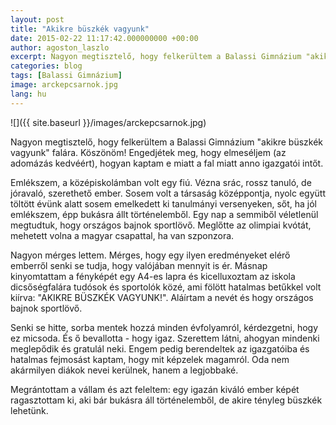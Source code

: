 ```yaml
---
layout: post
title: "Akikre büszkék vagyunk"
date: 2015-02-22 11:17:42.000000000 +00:00
author: agoston_laszlo
excerpt: Nagyon megtisztelő, hogy felkerültem a Balassi Gimnázium "akikre büszkék vagyunk" falára. Köszönöm! Engedjétek meg, hogy elmeséljem (az adomázás kedvéért), hogyan kaptam e miatt a fal miatt anno igazgatói intőt.
categories: blog
tags: [Balassi Gimnázium]
image: arckepcsarnok.jpg
lang: hu
---
```


![]({{ site.baseurl }}/images/arckepcsarnok.jpg)

Nagyon megtisztelő, hogy felkerültem a Balassi Gimnázium "akikre büszkék vagyunk" falára. Köszönöm! Engedjétek meg, hogy elmeséljem (az adomázás kedvéért), hogyan kaptam e miatt a fal miatt anno igazgatói intőt.

Emlékszem, a középiskolámban volt egy fiú. Vézna srác, rossz tanuló, de jóravaló, szerethető ember. Sosem volt a társaság középpontja, nyolc együtt töltött évünk alatt sosem emelkedett ki tanulmányi versenyeken, sőt, ha jól emlékszem, épp bukásra állt történelemből.
Egy nap a semmiből véletlenül megtudtuk, hogy országos bajnok sportlövő. Meglőtte az olimpiai kvótát, mehetett volna a magyar csapattal, ha van szponzora.

Nagyon mérges lettem. Mérges, hogy egy ilyen eredményeket elérő emberről senki se tudja, hogy valójában mennyit is ér. Másnap kinyomtattam a fényképét egy A4-es lapra és kicelluxoztam az iskola dicsőségfalára tudósok és sportolók közé, ami fölött hatalmas betűkkel volt kiírva: "AKIKRE BÜSZKÉK VAGYUNK!". Aláírtam a nevét és hogy országos bajnok sportlövő.

Senki se hitte, sorba mentek hozzá minden évfolyamról, kérdezgetni, hogy ez micsoda. És ő bevallotta - hogy igaz. Szerettem látni, ahogyan mindenki meglepődik és gratulál neki. Engem pedig berendeltek az igazgatóiba és hatalmas fejmosást kaptam, hogy mit képzelek magamról. Oda nem akármilyen diákok nevei kerülnek, hanem a legjobbaké.

Megrántottam a vállam és azt feleltem: egy igazán kiváló ember képét ragasztottam ki, aki bár bukásra áll történelemből, de akire tényleg büszkék lehetünk.
